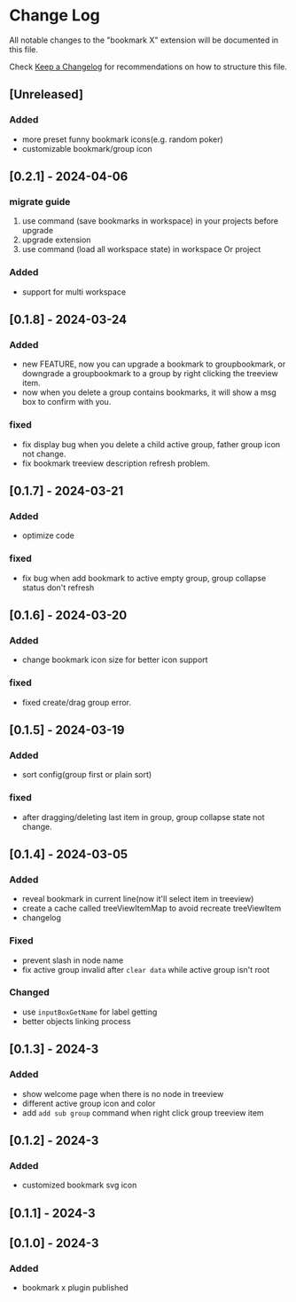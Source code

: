 # Change Log

All notable changes to the "bookmark X" extension will be documented in this file.

Check [Keep a Changelog](http://keepachangelog.com/) for recommendations on how to structure this file.

## [Unreleased]

### Added

- more preset funny bookmark icons(e.g. random poker)
- customizable bookmark/group icon

## [0.2.1] - 2024-04-06
### migrate guide
1. use command (save bookmarks in workspace) in your projects before upgrade
2. upgrade extension
3. use command (load all workspace state) in workspace Or project
### Added
- support for multi workspace

## [0.1.8] - 2024-03-24
### Added
- new FEATURE, now you can upgrade a bookmark to groupbookmark, or downgrade a groupbookmark to a group by right clicking the treeview item.
- now when you delete a group contains bookmarks, it will show a msg box to confirm with you.

### fixed
- fix display bug when you delete a child active group, father group icon not change.
- fix bookmark treeview description refresh problem.

## [0.1.7] - 2024-03-21
### Added
- optimize code

### fixed
- fix bug when add bookmark to active empty group, group collapse status don't refresh

## [0.1.6] - 2024-03-20
### Added
- change bookmark icon size for better icon support

### fixed
- fixed create/drag group error.

## [0.1.5] - 2024-03-19

### Added
- sort config(group first or plain sort)

### fixed
- after dragging/deleting last item in group, group collapse state not change.

## [0.1.4] - 2024-03-05

### Added

- reveal bookmark in current line(now it'll select item in treeview)
- create a cache called treeViewItemMap to avoid recreate treeViewItem
- changelog

### Fixed

- prevent slash in node name
- fix active group invalid after `clear data` while active group isn't root

### Changed

- use `inputBoxGetName` for label getting
- better objects linking process

## [0.1.3] - 2024-3

### Added

- show welcome page when there is no node in treeview
- different active group icon and color
- add `add sub group` command when right click group treeview item

## [0.1.2] - 2024-3

### Added

- customized bookmark svg icon

## [0.1.1] - 2024-3

## [0.1.0] - 2024-3

### Added

- bookmark x plugin published